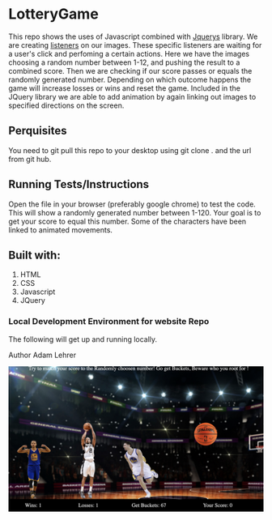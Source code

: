 # LotteryGame

This repo shows the uses of Javascript combined with <a href="https://jquery.com/">Jquerys</a> library. We are creating <a href="https://www.w3schools.com/jquery/default.asp">listeners</a> on our images. These specific listeners are waiting for a user's click and perfoming a certain actions. Here we have the images choosing a random number between 1-12, and pushing the result to a combined score. Then we are checking if our score passes or equals the randomly generated number. Depending on which outcome happens the game will increase losses or wins and reset the game. Included in the JQuery library we are able to add animation by again linking out images to specified directions on the screen. 

## Perquisites
You need to git pull this repo to your desktop using git clone . and the url from git hub. 

## Running Tests/Instructions
Open the file in  your browser (preferably google chrome) to test the code.
This will show a randomly generated number between 1-120. Your goal is to get your score to equal this number. Some of the characters have been linked to animated movements. 

## Built with:
<ol>
<li> HTML 
<li> CSS 
<li> Javascript
<li> JQuery
</ol>

### Local Development Environment for website Repo
The following will get up and running locally.

Author
Adam Lehrer

![Lottery Game](/assets/images/Lottery-Game.png )